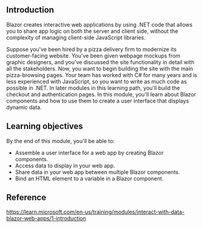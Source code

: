 ## Introduction

Blazor creates interactive web applications by using .NET code that allows you to share app logic on both the server and client side, without the complexity of managing client-side JavaScript libraries.

Suppose you've been hired by a pizza delivery firm to modernize its customer-facing website. You've been given webpage mockups from graphic designers, and you've discussed the site functionality in detail with all the stakeholders. Now, you want to begin building the site with the main pizza-browsing pages. Your team has worked with C# for many years and is less experienced with JavaScript, so you want to write as much code as possible in .NET. In later modules in this learning path, you'll build the checkout and authentication pages.
In this module, you'll learn about Blazor components and how to use them to create a user interface that displays dynamic data.

## Learning objectives

By the end of this module, you'll be able to:
- Assemble a user interface for a web app by creating Blazor components.
- Access data to display in your web app.
- Share data in your web app between multiple Blazor components.
- Bind an HTML element to a variable in a Blazor component.

## Reference
https://learn.microsoft.com/en-us/training/modules/interact-with-data-blazor-web-apps/1-introduction